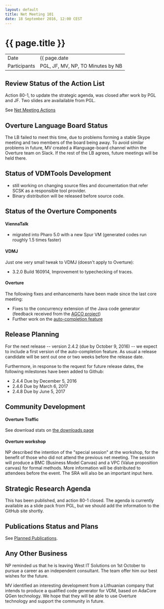 ```yaml
---
layout: default
title: Net Meeting 101
date: 18 September 2016, 12:00 CEST
---
```


<script src="https://code.jquery.com/jquery-1.11.1.min.js">
</script>
<script src="/javascripts/edit.js"></script>
<script>setEditButonNm();</script>

# {{ page.title }}

|||
|---|---|
| Date | {{ page.date | date: "%-d %B %Y, %R %Z"}} |
| Participants | PGL, JF, MV, NP, TO  Minutes by NB |

## Review Status of the Action List

Action 80-1, to update the strategic agenda, was closed after work by PGL and JF. Two slides are availailable from PGL.

See [Net Meeting Actions](https://github.com/overturetool/overturetool.github.io/issues?q=is%3Aopen+is%3Aissue+label%3A%22action+net-meeting%22)


## Overture Language Board Status

The LB failed to meet this time, due to problems forming a stable Skype meeting and two members of the board being away. To avoid similar problems in future, MV created a #language-board channel within the Overture team on Slack. If the rest of the LB agrees, future meetings will be held there.

## Status of VDMTools Development

* still working on changing source files and documentation that refer SCSK as a responsible tool provider.
* Binary distribution will be released before source code.

##  Status of the Overture Components

#### ViennaTalk
* migrated into Pharo 5.0 with a new Spur VM (generated codes run roughly 1.5 times faster)

#### VDMJ

Just one very small tweak to VDMJ (doesn't apply to Overture):
* 3.2.0 Build 160914, Improvement to typechecking of traces.

#### Overture

The following fixes and enhancements have been made since the last core meeting:

* Fixes to the concurrency extension of the Java code generator (feedback received from the [AGCO project](http://eng.au.dk/forskning/forskningsprojekter/mechanical-and-materials-engineering-research-projects/off-line-and-on-line-logistics-planning-of-harvesting-processes/))
* Further work on the [auto-completion feature](https://github.com/overturetool/overture/issues/423)

##  Release Planning

For the next release -- version 2.4.2 (due by October 9, 2016) -- we expect to include a first version of the auto-completion feature. As usual a release candidate will be sent out one or two weeks before the release date.

Furthermore, in response to the request for future release dates, the following milestones have been added to Github:

* 2.4.4 Due by December 5, 2016
* 2.4.6 Due by March 6, 2017
* 2.4.8 Due by June 5, 2017

##  Community Development

#### Overture Traffic

See download stats on [the downloads page](http://overturetool.org/download/)

#### Overture workshop

NP described the intention of the "special session" at the workshop, for the benefit of those who did not attend the previous net meeting. The session will produce a BMC (Business Model Canvas) and a VPC (Value proposition canvas) for formal methods. More information will be distributed to attendees before the event. The SRA will also be an important input here.

##  Strategic Research Agenda

This has been published, and action 80-1 closed. The agenda is currently available as a slide pack from PGL, but we should add the information to the GitHub site shortly.

##  Publications Status and Plans

See [Planned Publications](http://overturetool.org/publications/PlannedPublications.html).

##  Any Other Business

NP reminded us that he is leaving West IT Solutions on 1st October to pursue a career as an independent consultant. The team offer him our best wishes for the future.

MV identified an interesting development from a Lithuanian company that intends to produce a qualified code generator for VDM, based on AdaCore QGen technology. We hope that they will be able to use Overture technology and support the community in future.

<div id="edit_page_div"></div>
